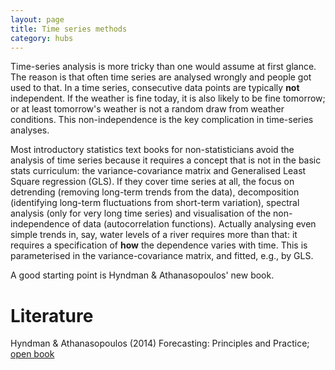 ```yaml
---
layout: page
title: Time series methods
category: hubs
---
```


Time-series analysis is more tricky than one would assume at first glance. The reason is that often time series are analysed wrongly and people got used to that. In a time series, consecutive data points are typically **not** independent. If the weather is fine today, it is also likely to be fine tomorrow; or at least tomorrow's weather is not a random draw from weather conditions. This non-independence is the key complication in time-series analyses.

Most introductory statistics text books for non-statisticians avoid the analysis of time series because it requires a concept that is not in the basic stats curriculum: the variance-covariance matrix and Generalised Least Square regression (GLS). If they cover time series at all, the focus on detrending (removing long-term trends from the data), decomposition (identifying long-term fluctuations from short-term variation), spectral analysis (only for very long time series) and visualisation of the non-independence of data (autocorrelation functions). Actually analysing even simple trends in, say, water levels of a river requires more than that: it requires a specification of **how** the dependence varies with time. This is parameterised in the variance-covariance matrix, and fitted, e.g., by GLS.

A good starting point is Hyndman & Athanasopoulos' new book.


Literature
==
Hyndman & Athanasopoulos (2014) Forecasting: Principles and Practice; [open book](https://www.otexts.org/fpp)
